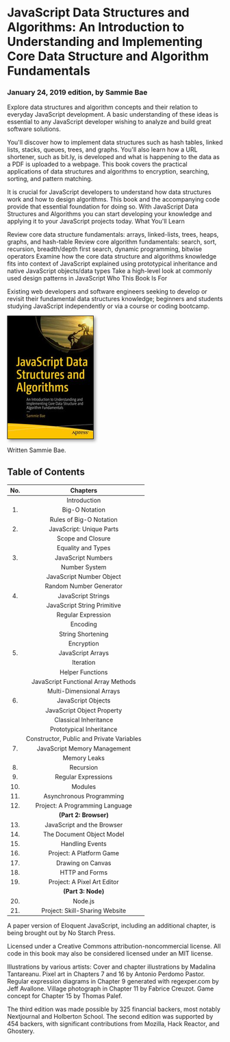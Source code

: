 # JavaScript Data Structures and Algorithms: An Introduction to Understanding and Implementing Core Data Structure and Algorithm Fundamentals
### January 24, 2019 edition, by Sammie Bae

Explore data structures and algorithm concepts and their relation to everyday JavaScript development. A basic understanding of these ideas is essential to any JavaScript developer wishing to analyze and build great software solutions.  

You'll discover how to implement data structures such as hash tables, linked lists, stacks, queues, trees, and graphs. You'll also learn how a URL shortener, such as bit.ly, is developed and what is happening to the data as a PDF is uploaded to a webpage. This book covers the practical applications of data structures and algorithms to encryption, searching, sorting, and pattern matching.

It is crucial for JavaScript developers to understand how data structures work and how to design algorithms. This book and the accompanying code provide that essential foundation for doing so. With JavaScript Data Structures and Algorithms you can start developing your knowledge and applying it to your JavaScript projects today.
What You'll Learn

Review core data structure fundamentals: arrays, linked-lists, trees, heaps, graphs, and hash-table
Review core algorithm fundamentals: search, sort, recursion, breadth/depth first search, dynamic programming, bitwise operators
Examine how the core data structure and algorithms knowledge fits into context of JavaScript explained using prototypical inheritance and native JavaScript objects/data types
Take a high-level look at commonly used design patterns in JavaScript
Who This Book Is For

Existing web developers and software engineers seeking to develop or revisit their fundamental data structures knowledge; beginners and students studying JavaScript independently or via a course or coding bootcamp.

<a href="https://www.amazon.com/JavaScript-Data-Structures-Algorithms-Understanding/dp/1484239873">
	<img src="img/cover.jpg" alt="Cover image" style="border: 1px solid black; max-width: 100%; box-shadow: 4px 4px 7px rgba(0, 0, 0, 0.4)">
</a>

Written Sammie Bae.

## Table of Contents

| No. | Chapters       |
|:-------:|:--------------:|
||Introduction||
|1.| Big-O Notation ||
|| Rules of Big-O Notation ||
|2.| JavaScript: Unique Parts ||
|| Scope and Closure ||
|| Equality and Types ||
|3.| JavaScript Numbers ||
|| Number System ||
|| JavaScript Number Object ||
|| Random Number Generator ||
|4.| JavaScript Strings ||
|| JavaScript String Primitive ||
|| Regular Expression ||
|| Encoding ||
|| String Shortening ||
|| Encryption ||
|5.| JavaScript Arrays ||
|| Iteration ||
|| Helper Functions ||
|| JavaScript Functional Array Methods ||
|| Multi-Dimensional Arrays ||
|6.| JavaScript Objects ||
|| JavaScript Object Property ||
|| Classical Inheritance ||
|| Prototypical Inheritance ||
|| Constructor, Public and Private Variables ||
|7.| JavaScript Memory Management ||
|| Memory Leaks ||
|8.| Recursion ||
|9.| Regular Expressions||
|10.| Modules||
|11.| Asynchronous Programming||
|12.| Project: A Programming Language||
||**(Part 2: Browser)**||
|13.| JavaScript and the Browser||
|14.| The Document Object Model||
|15.| Handling Events||
|16.| Project: A Platform Game||
|17.| Drawing on Canvas||
|18.| HTTP and Forms||
|19.| Project: A Pixel Art Editor||
||**(Part 3: Node)**||
|20.| Node.js||
|21.| Project: Skill-Sharing Website||


A paper version of Eloquent JavaScript, including an additional chapter, is being brought out by No Starch Press.

Licensed under a Creative Commons attribution-noncommercial license. All code in this book may also be considered licensed under an MIT license.

Illustrations by various artists: Cover and chapter illustrations by Madalina Tantareanu. Pixel art in Chapters 7 and 16 by Antonio Perdomo Pastor. Regular expression diagrams in Chapter 9 generated with regexper.com by Jeff Avallone. Village photograph in Chapter 11 by Fabrice Creuzot. Game concept for Chapter 15 by Thomas Palef.

The third edition was made possible by 325 financial backers, most notably Nextjournal and Holberton School. The second edition was supported by 454 backers, with significant contributions from Mozilla, Hack Reactor, and Ghostery.
